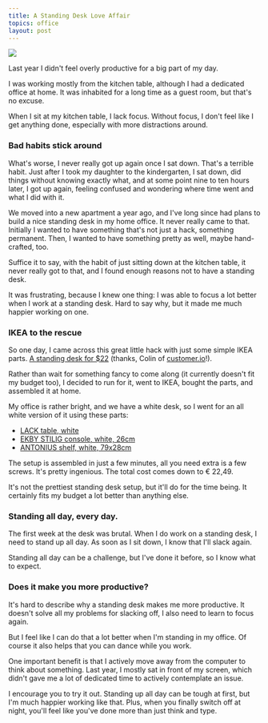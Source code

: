 ```yaml
---
title: A Standing Desk Love Affair
topics: office
layout: post
---
```

![](http://i.imgur.com/Kw1UhwF.jpg)

Last year I didn't feel overly productive for a big part of my day.

I was working mostly from the kitchen table, although I had a dedicated office
at home. It was inhabited for a long time as a guest room, but that's no excuse.

When I sit at my kitchen table, I lack focus. Without focus, I don't feel like I
get anything done, especially with more distractions around.

### Bad habits stick around

What's worse, I never really got up again once I sat down. That's a terrible
habit. Just after I took my daughter to the kindergarten, I sat down, did things
without knowing exactly what, and at some point nine to ten hours later, I got
up again, feeling confused and wondering where time went and what I did with it.

We moved into a new apartment a year ago, and I've long since had plans to build
a nice standing desk in my home office. It never really came to that. Initially
I wanted to have something that's not just a hack, something permanent. Then, I
wanted to have something pretty as well, maybe hand-crafted, too.

Suffice it to say, with the habit of just sitting down at the kitchen table, it
never really got to that, and I found enough reasons not to have a standing
desk.

It was frustrating, because I knew one thing: I was able to focus a lot better
when I work at a standing desk. Hard to say why, but it made me much happier
working on one.

### IKEA to the rescue

So one day, I came across this great little hack with just some simple IKEA
parts. [A standing desk for
$22](http://iamnotaprogrammer.com/Ikea-Standing-desk-for-22-dollars.html)
(thanks, Colin of [customer.io](https://customer.io)!).

Rather than wait for something fancy to come along (it currently doesn't fit my
budget too), I decided to run for it, went to IKEA, bought the parts, and
assembled it at home.

My office is rather bright, and we have a white desk, so I went for an all white
version of it using these parts:

- [LACK table, white](http://www.ikea.com/us/en/catalog/products/50272376/#/20011413)
- [EKBY STILIG console, white, 26cm](http://www.ikea.com/us/en/catalog/products/10143211/#/90145579)
- [ANTONIUS shelf, white, 79x28cm](http://www.ikea.com/us/en/catalog/products/10104813/)

The setup is assembled in just a few minutes, all you need extra is a few
screws. It's pretty ingenious. The total cost comes down to € 22,49.

It's not the prettiest standing desk setup, but it'll do for the time being. It
certainly fits my budget a lot better than anything else.

### Standing all day, every day.

The first week at the desk was brutal. When I do work on a standing desk, I need
to stand up all day. As soon as I sit down, I know that I'll slack again.

Standing all day can be a challenge, but I've done it before, so I know what to
expect.

### Does it make you more productive?

It's hard to describe why a standing desk makes me more productive. It doesn't
solve all my problems for slacking off, I also need to learn to focus again.

But I feel like I can do that a lot better when I'm standing in my office. Of
course it also helps that you can dance while you work.

One important benefit is that I actively move away from the computer to think
about something. Last year, I mostly sat in front of my screen, which didn't
gave me a lot of dedicated time to actively contemplate an issue.

I encourage you to try it out. Standing up all day can be tough at first, but
I'm much happier working like that. Plus, when you finally switch off at night,
you'll feel like you've done more than just think and type.
